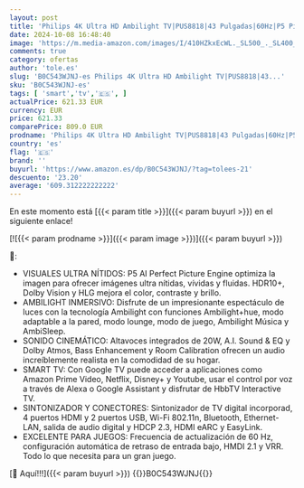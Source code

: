 ```yaml
---
layout: post
title: 'Philips 4K Ultra HD Ambilight TV|PUS8818|43 Pulgadas|60Hz|P5 Picture Engine|HDR10+|Google Smart TV|Dolby Atmos|Altavoces 20 W|Soporte|Prime|Netflix|Youtube|Asistente de Google|Alexa|'
date: 2024-10-08 16:48:40
image: 'https://m.media-amazon.com/images/I/410HZkxEcWL._SL500_._SL400_.jpg'
comments: true
category: ofertas
author: 'tole.es'
slug: 'B0C543WJNJ-es Philips 4K Ultra HD Ambilight TV|PUS8818|43...'
sku: 'B0C543WJNJ-es'
tags: [ 'smart','tv','🇪🇸', ]
actualPrice: 621.33 EUR
currency: EUR
price: 621.33
comparePrice: 809.0 EUR
prodname: 'Philips 4K Ultra HD Ambilight TV|PUS8818|43 Pulgadas|60Hz|P5 Picture Engine|HDR10+|Google Smart TV|Dolby Atmos|Altavoces 20 W|Soporte|Prime|Netflix|Youtube|Asistente de Google|Alexa|'
country: 'es'
flag: '🇪🇸'
brand: ''
buyurl: 'https://www.amazon.es/dp/B0C543WJNJ/?tag=tolees-21'
descuento: '23.20'
average: '609.312222222222'
---
```


En este momento está [{{< param title >}}]({{< param buyurl >}}) en el siguiente enlace!

[![{{< param prodname >}}]({{< param image >}})]({{< param buyurl >}})

🔎:

- VISUALES ULTRA NÍTIDOS: P5 AI Perfect Picture Engine optimiza la imagen para ofrecer imágenes ultra nítidas, vívidas y fluidas. HDR10+, Dolby Vision y HLG mejora el color, contraste y brillo.
- AMBILIGHT INMERSIVO: Disfrute de un impresionante espectáculo de luces con la tecnología Ambilight con funciones Ambilight+hue, modo adaptable a la pared, modo lounge, modo de juego, Ambilight Música y AmbiSleep.
- SONIDO CINEMÁTICO: Altavoces integrados de 20W, A.I. Sound & EQ y Dolby Atmos, Bass Enhancement y Room Calibration ofrecen un audio increíblemente realista en la comodidad de su hogar.
- SMART TV: Con Google TV puede acceder a aplicaciones como Amazon Prime Video, Netflix, Disney+ y Youtube, usar el control por voz a través de Alexa o Google Assistant y disfrutar de HbbTV Interactive TV.
- SINTONIZADOR Y CONECTORES: Sintonizador de TV digital incorporad, 4 puertos HDMI y 2 puertos USB, Wi-Fi 802.11n, Bluetooth, Ethernet-LAN, salida de audio digital y HDCP 2.3, HDMI eARC y EasyLink.
- EXCELENTE PARA JUEGOS: Frecuencia de actualización de 60 Hz, configuración automática de retraso de entrada bajo, HMDI 2.1 y VRR. Todo lo que necesita para un gran juego.

[🛒 Aquí!!!]({{< param buyurl >}})
{{<world>}}B0C543WJNJ{{</world>}}
